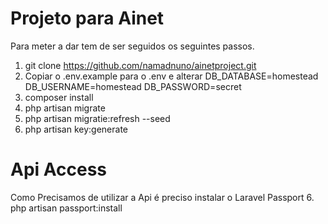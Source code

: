 # Projeto para Ainet

Para meter a dar tem de ser seguidos os seguintes passos.
  1. git clone https://github.com/namadnuno/ainetproject.git
  2. Copiar o .env.example para o .env e alterar
      DB_DATABASE=homestead
      DB_USERNAME=homestead
      DB_PASSWORD=secret
  4. composer install
  3. php artisan migrate
  4. php artisan migratie:refresh --seed
  5. php artisan key:generate
 
# Api Access
Como Precisamos de utilizar a Api é preciso instalar o Laravel Passport
  6. php artisan passport:install
